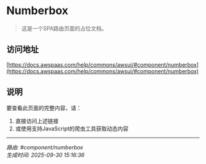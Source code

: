 # Numberbox

> 这是一个SPA路由页面的占位文档。

## 访问地址

[https://docs.awspaas.com/help/commons/awsui/#component/numberbox](https://docs.awspaas.com/help/commons/awsui/#component/numberbox)

## 说明

要查看此页面的完整内容，请：

1. 直接访问上述链接
2. 或使用支持JavaScript的爬虫工具获取动态内容

---

*路由: #component/numberbox*  
*生成时间: 2025-09-30 15:16:36*
